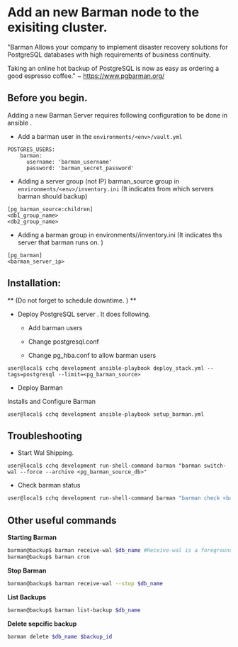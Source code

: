 # Add an new Barman node to the exisiting cluster. 
"Barman
Allows your company to implement disaster recovery solutions for PostgreSQL databases with high requirements of business continuity.

Taking an online hot backup of PostgreSQL is now as easy as ordering a good espresso coffee."  ~ https://www.pgbarman.org/

## Before you begin.
Adding a new Barman Server requires following configuration to be done in ansible .

* Add a barman user in the `environments/<env>/vault.yml`
```
POSTGRES_USERS:
    barman:
      username: 'barman_username'
      password: 'barman_secret_password'
```

* Adding a server group (not IP) barman_source group in `environments/<env>/inventory.ini` (It indicates from which servers barman should backup)
```
[pg_barman_source:children]
<db1_group_name>
<db2_group_name>
```

* Adding a barman group in environments/<env>/inventory.ini (It indicates ths server that barman runs on. )
```
[pg_barman]
<barman_server_ip>
```

## Installation: 
** (Do not forget to schedule downtime. ) **

* Deploy PostgreSQL server . It does following.

    * Add barman users

    * Change postgresql.conf

    * Change pg_hba.conf to allow barman users

```
user@local$ cchq development ansible-playbook deploy_stack.yml --tags=postgresql --limit=<pg_barman_source>
```

* Deploy Barman

Installs and Configure Barman 
```
user@local$ cchq development ansible-playbook setup_barman.yml 
```

## Troubleshooting 

* Start Wal Shipping.
```
user@local$ cchq development run-shell-command barman "barman switch-wal --force --archive <pg_barman_source_db>"
```

* Check barman status
```bash
user@local$ cchq development run-shell-command barman "barman check <barman_source_db>"
```

## Other useful commands
**Starting Barman**
```bash
barman@backup$ barman receive-wal $db_name #Receive-wal is a foreground process
barman@backup$ barman cron
```

**Stop Barman**
```bash
barman@backup$ barman receive-wal --stop $db_name
```

**List Backups**
```bash
barman@backup$ barman list-backup $db_name  
```

**Delete sepcific backup**
```bash
barman delete $db_name $backup_id
```